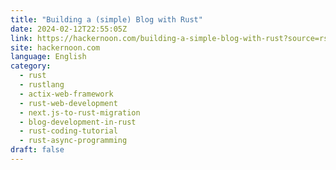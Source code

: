 ```yaml
---
title: "Building a (simple) Blog with Rust"
date: 2024-02-12T22:55:05Z
link: https://hackernoon.com/building-a-simple-blog-with-rust?source=rss&utm_medium=RSS&utm_source=news.12bit.vn
site: hackernoon.com
language: English
category:
  - rust
  - rustlang
  - actix-web-framework
  - rust-web-development
  - next.js-to-rust-migration
  - blog-development-in-rust
  - rust-coding-tutorial
  - rust-async-programming
draft: false
---
```

